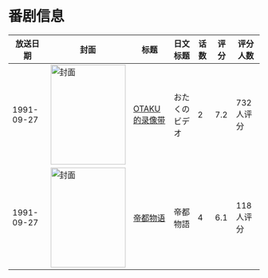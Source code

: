 # 番剧信息

|放送日期|封面|标题|日文标题|话数|评分|评分人数|
|---|---|---|---|---|---|---|
|1991-09-27|<img src="//lain.bgm.tv/pic/cover/c/a5/01/2047_Y4si9.jpg" alt="封面" style="width:150px;height:200px;object-fit:cover;">|[OTAKU的录像带](https://bangumi.tv/subject/2047)|おたくのビデオ|2|7.2|732人评分|
|1991-09-27|<img src="//lain.bgm.tv/pic/cover/c/b7/c2/53196_i7i84.jpg" alt="封面" style="width:150px;height:200px;object-fit:cover;">|[帝都物语](https://bangumi.tv/subject/53196)|帝都物語|4|6.1|118人评分|
